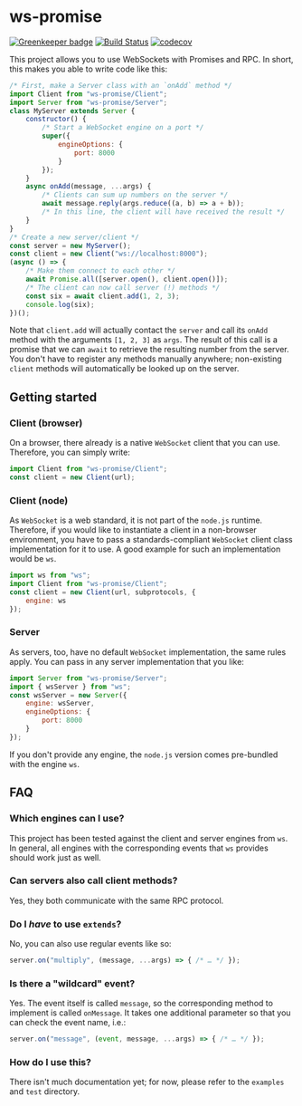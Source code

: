 # ws-promise

[![Greenkeeper badge](https://badges.greenkeeper.io/kdex/ws-promise.svg)](https://greenkeeper.io/)
[![Build Status](https://travis-ci.org/kdex/ws-promise.svg?branch=master)](https://travis-ci.org/kdex/ws-promise)
[![codecov](https://codecov.io/gh/kdex/ws-promise/branch/master/graph/badge.svg)](https://codecov.io/gh/kdex/ws-promise)

This project allows you to use WebSockets with Promises and RPC. In short, this makes you able to write code like this:
```js
/* First, make a Server class with an `onAdd` method */
import Client from "ws-promise/Client";
import Server from "ws-promise/Server";
class MyServer extends Server {
	constructor() {
		/* Start a WebSocket engine on a port */
		super({
			engineOptions: {
				port: 8000
			}
		});
	}
	async onAdd(message, ...args) {
		/* Clients can sum up numbers on the server */
		await message.reply(args.reduce((a, b) => a + b));
		/* In this line, the client will have received the result */
	}
}
/* Create a new server/client */
const server = new MyServer();
const client = new Client("ws://localhost:8000");
(async () => {
	/* Make them connect to each other */
	await Promise.all([server.open(), client.open()]);
	/* The client can now call server (!) methods */
	const six = await client.add(1, 2, 3);
	console.log(six);
})();
```
Note that `client.add` will actually contact the `server` and call its `onAdd` method with the arguments `[1, 2, 3]` as `args`. The result of this call is a promise that we can `await` to retrieve the resulting number from the server. You don't have to register any methods manually anywhere; non-existing `client` methods will automatically be looked up on the server.

## Getting started

### Client (browser)
On a browser, there already is a native `WebSocket` client that you can use. Therefore, you can simply write:
```js
import Client from "ws-promise/Client";
const client = new Client(url);
```
### Client (node)
As `WebSocket` is a web standard, it is not part of the `node.js` runtime. Therefore, if you would like to instantiate a client in a non-browser environment, you have to pass a standards-compliant `WebSocket` client class implementation for it to use. A good example for such an implementation would be `ws`.
```js
import ws from "ws";
import Client from "ws-promise/Client";
const client = new Client(url, subprotocols, {
	engine: ws
});
```
### Server
As servers, too, have no default `WebSocket` implementation, the same rules apply. You can pass in any server implementation that you like:

```js
import Server from "ws-promise/Server";
import { wsServer } from "ws";
const wsServer = new Server({
	engine: wsServer,
	engineOptions: {
		port: 8000
	}
});
```
If you don't provide any engine, the `node.js` version comes pre-bundled with the engine `ws`.

## FAQ

### Which engines can I use?
This project has been tested against the client and server engines from `ws`. In general, all engines with the corresponding events that `ws` provides should work just as well.

### Can servers also call client methods?
Yes, they both communicate with the same RPC protocol.

### Do I *have* to use `extends`?
No, you can also use regular events like so:
```js
server.on("multiply", (message, ...args) => { /* … */ });
```
### Is there a "wildcard" event?
Yes. The event itself is called `message`, so the corresponding method to implement is called `onMessage`. It takes one additional parameter so that you can check the event name, i.e.:
```js
server.on("message", (event, message, ...args) => { /* … */ });
```
### How do I use this?
There isn't much documentation yet; for now, please refer to the `examples` and `test` directory.